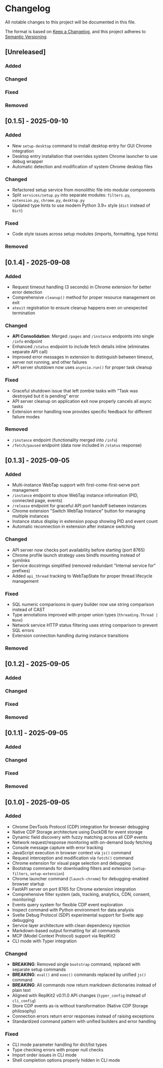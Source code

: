 # Changelog

All notable changes to this project will be documented in this file.

The format is based on [Keep a Changelog](https://keepachangelog.com/en/1.1.0/),
and this project adheres to [Semantic Versioning](https://semver.org/spec/v2.0.0.html).

## [Unreleased]

### Added

### Changed

### Fixed

### Removed

## [0.1.5] - 2025-09-10

### Added
- New `setup-desktop` command to install desktop entry for GUI Chrome integration
- Desktop entry installation that overrides system Chrome launcher to use debug wrapper
- Automatic detection and modification of system Chrome desktop files

### Changed
- Refactored setup service from monolithic file into modular components
- Split `services/setup.py` into separate modules: `filters.py`, `extension.py`, `chrome.py`, `desktop.py`
- Updated type hints to use modern Python 3.9+ style (`dict` instead of `Dict`)

### Fixed
- Code style issues across setup modules (imports, formatting, type hints)

### Removed

## [0.1.4] - 2025-09-08

### Added
- Request timeout handling (3 seconds) in Chrome extension for better error detection
- Comprehensive `cleanup()` method for proper resource management on exit
- `atexit` registration to ensure cleanup happens even on unexpected termination

### Changed
- **API Consolidation**: Merged `/pages` and `/instance` endpoints into single `/info` endpoint
- Enhanced `/status` endpoint to include fetch details inline (eliminates separate API call)
- Improved error messages in extension to distinguish between timeout, server not running, and other failures
- API server shutdown now uses `asyncio.run()` for proper task cleanup

### Fixed
- Graceful shutdown issue that left zombie tasks with "Task was destroyed but it is pending" error
- API server cleanup on application exit now properly cancels all async tasks
- Extension error handling now provides specific feedback for different failure modes

### Removed
- `/instance` endpoint (functionality merged into `/info`)
- `/fetch/paused` endpoint (data now included in `/status` response)

## [0.1.3] - 2025-09-05

### Added
- Multi-instance WebTap support with first-come-first-serve port management
- `/instance` endpoint to show WebTap instance information (PID, connected page, events)
- `/release` endpoint for graceful API port handoff between instances
- Chrome extension "Switch WebTap Instance" button for managing multiple instances
- Instance status display in extension popup showing PID and event count
- Automatic reconnection in extension after instance switching

### Changed
- API server now checks port availability before starting (port 8765)
- Chrome profile launch strategy uses bindfs mounting instead of symlinks
- Service docstrings simplified (removed redundant "Internal service for" prefixes)
- Added `api_thread` tracking to WebTapState for proper thread lifecycle management

### Fixed
- SQL numeric comparisons in query builder now use string comparison instead of CAST
- Type annotations improved with proper union types (`threading.Thread | None`)
- Network service HTTP status filtering uses string comparison to prevent SQL errors
- Extension connection handling during instance transitions

### Removed

## [0.1.2] - 2025-09-05

### Added

### Changed

### Fixed

### Removed

## [0.1.1] - 2025-09-05

### Added

### Changed

### Fixed

### Removed

## [0.1.0] - 2025-09-05

### Added
- Chrome DevTools Protocol (CDP) integration for browser debugging
- Native CDP Storage architecture using DuckDB for event storage
- Dynamic field discovery with fuzzy matching across all CDP events
- Network request/response monitoring with on-demand body fetching
- Console message capture with error tracking
- JavaScript execution in browser context via `js()` command
- Request interception and modification via `fetch()` command
- Chrome extension for visual page selection and debugging
- Bootstrap commands for downloading filters and extension (`setup-filters`, `setup-extension`)
- Chrome launcher command (`launch-chrome`) for debugging-enabled browser startup
- FastAPI server on port 8765 for Chrome extension integration
- Comprehensive filter system (ads, tracking, analytics, CDN, consent, monitoring)
- Events query system for flexible CDP event exploration
- Inspect command with Python environment for data analysis
- Svelte Debug Protocol (SDP) experimental support for Svelte app debugging
- Service layer architecture with clean dependency injection
- Markdown-based output formatting for all commands
- MCP (Model Context Protocol) support via ReplKit2
- CLI mode with Typer integration

### Changed
- **BREAKING**: Removed single `bootstrap` command, replaced with separate setup commands
- **BREAKING**: `eval()` and `exec()` commands replaced by unified `js()` command
- **BREAKING**: All commands now return markdown dictionaries instead of plain text
- Aligned with ReplKit2 v0.11.0 API changes (`typer_config` instead of `cli_config`)
- Store CDP events as-is without transformation (Native CDP Storage philosophy)
- Connection errors return error responses instead of raising exceptions
- Standardized command pattern with unified builders and error handling

### Fixed
- CLI mode parameter handling for dict/list types
- Type checking errors with proper null checks
- Import order issues in CLI mode
- Shell completion options properly hidden in CLI mode

<!-- 
When you run 'relkit bump', the [Unreleased] section will automatically 
become the new version section. Make sure to add your changes above!
-->
